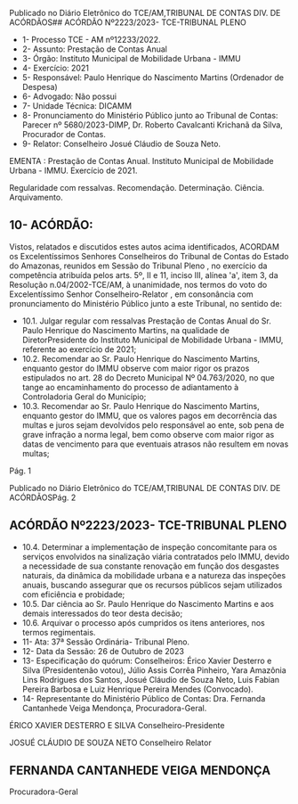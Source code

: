 Publicado  no  Diário  Eletrônico do TCE/AM,TRIBUNAL DE CONTAS DIV. DE ACÓRDÃOS## ACÓRDÃO Nº2223/2023- TCE-TRIBUNAL PLENO

- 1- Processo TCE - AM nº12233/2022.
- 2- Assunto: Prestação de Contas Anual
- 3- Órgão: Instituto Municipal de Mobilidade Urbana - IMMU
- 4- Exercício: 2021
- 5- Responsável: Paulo Henrique do Nascimento Martins (Ordenador de Despesa)
- 6- Advogado: Não possui
- 7- Unidade Técnica: DICAMM
- 8- Pronunciamento  do  Ministério  Público  junto  ao  Tribunal  de  Contas: Parecer  nº 5680/2023-DIMP, Dr. Roberto Cavalcanti Krichanã da Silva, Procurador de Contas.
- 9- Relator: Conselheiro Josué Cláudio de Souza Neto.

EMENTA : Prestação de Contas  Anual. Instituto Municipal de Mobilidade Urbana - IMMU. Exercício de 2021.

Regularidade com ressalvas. Recomendação. Determinação. Ciência. Arquivamento.

## 10-  ACÓRDÃO:

Vistos, relatados e discutidos estes autos acima identificados, ACORDAM os Excelentíssimos Senhores Conselheiros do Tribunal de Contas do Estado do Amazonas, reunidos em Sessão do Tribunal Pleno , no exercício da competência atribuída pelos arts. 5º, II e 11, inciso III, alínea 'a', item 3, da Resolução n.04/2002-TCE/AM, à unanimidade, nos termos do voto do Excelentíssimo Senhor Conselheiro-Relator , em consonância com pronunciamento do Ministério Público junto a este Tribunal, no sentido de:

- 10.1. Julgar regular com  ressalvas Prestação de Contas Anual do Sr. Paulo Henrique do Nascimento Martins, na qualidade de DiretorPresidente  do  Instituto Municipal  de  Mobilidade  Urbana  -  IMMU, referente ao exercício de 2021;
- 10.2. Recomendar ao Sr. Paulo Henrique do Nascimento  Martins, enquanto gestor do IMMU  observe com  maior rigor os prazos estipulados  no  art.  28  do  Decreto  Municipal  Nº  04.763/2020,  no  que tange ao encaminhamento do processo de adiantamento à Controladoria Geral do Município;
- 10.3. Recomendar ao Sr. Paulo Henrique do Nascimento Martins, enquanto gestor do IMMU, que os valores pagos em decorrência das multas e juros sejam devolvidos pelo responsável ao ente, sob pena de grave  infração  a  norma  legal,  bem  como  observe  com  maior  rigor  as datas  de  vencimento  para  que  eventuais  atrasos  não  resultem  em novas multas;

Pág. 1

Publicado  no  Diário  Eletrônico do TCE/AM,TRIBUNAL DE CONTAS DIV. DE ACÓRDÃOSPág. 2

## ACÓRDÃO Nº2223/2023- TCE-TRIBUNAL PLENO

- 10.4. Determinar a implementação  de  inspeção  concomitante  para  os serviços envolvidos  na  sinalização viária contratados  pelo  IMMU, devido  a  necessidade  de  sua  constante  renovação  em  função  dos desgastes naturais, da dinâmica da mobilidade urbana e a natureza das inspeções anuais, buscando assegurar que os recursos públicos sejam utilizados com eficiência e probidade;
- 10.5. Dar  ciência ao Sr.  Paulo  Henrique  do  Nascimento  Martins  e aos demais interessados do teor desta decisão;
- 10.6. Arquivar o  processo  após  cumpridos  os  itens  anteriores,  nos  termos regimentais.
- 11-  Ata: 37ª Sessão Ordinária- Tribunal Pleno.
- 12-  Data da Sessão: 26 de Outubro de 2023
- 13-  Especificação do quórum: Conselheiros: Érico Xavier Desterro e Silva (Presidentenão votou),  Júlio  Assis  Corrêa  Pinheiro,  Yara  Amazônia  Lins  Rodrigues  dos  Santos, Josué Cláudio de Souza Neto, Luis Fabian Pereira Barbosa e Luiz Henrique Pereira Mendes (Convocado).
- 14-  Representante do Ministério Público de Contas: Dra. Fernanda Cantanhede Veiga Mendonça, Procuradora-Geral.

ÉRICO XAVIER DESTERRO E SILVA Conselheiro-Presidente

JOSUÉ CLÁUDIO DE SOUZA NETO Conselheiro Relator

## FERNANDA CANTANHEDE VEIGA MENDONÇA

Procuradora-Geral